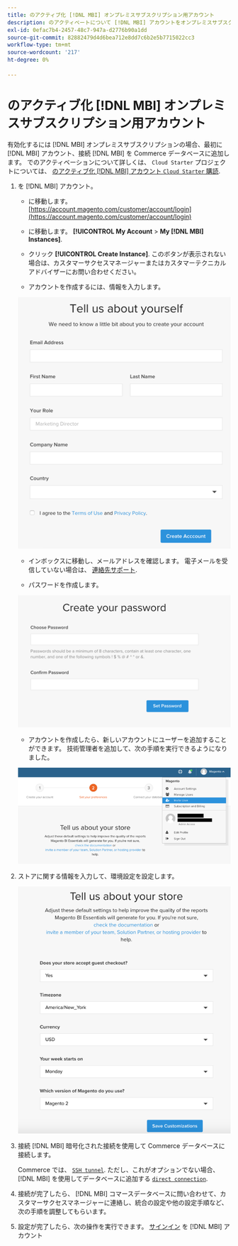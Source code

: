 ```yaml
---
title: のアクティブ化 [!DNL MBI] オンプレミスサブスクリプション用アカウント
description: のアクティベートについて [!DNL MBI] アカウントをオンプレミスサブスクリプション用に作成します。
exl-id: 0efac7b4-2457-48c7-947a-d2776b90a1dd
source-git-commit: 82882479d4d6bea712e8dd7c6b2e5b7715022cc3
workflow-type: tm+mt
source-wordcount: '217'
ht-degree: 0%

---
```


# のアクティブ化 [!DNL MBI] オンプレミスサブスクリプション用アカウント

有効化するには [!DNL MBI] オンプレミスサブスクリプションの場合、最初に [!DNL MBI] アカウント、接続 [!DNL MBI] を Commerce データベースに追加します。 でのアクティベーションについて詳しくは、 `Cloud Starter` プロジェクトについては、 [のアクティブ化 [!DNL MBI] アカウント `Cloud Starter` 購読](../getting-started/cloud-activation.md).

1. を [!DNL MBI] アカウント。

   - に移動します。 [https://account.magento.com/customer/account/login](https://account.magento.com/customer/account/login)

   - に移動します。 **[!UICONTROL My Account** > **My [!DNL MBI] Instances]**.

   - クリック **[!UICONTROL Create Instance]**. このボタンが表示されない場合は、カスタマーサクセスマネージャーまたはカスタマーテクニカルアドバイザーにお問い合わせください。

   - アカウントを作成するには、情報を入力します。

   ![](../assets/create-account-2.png)

   - インボックスに移動し、メールアドレスを確認します。 電子メールを受信していない場合は、 [連絡先サポート](../guide-overview.md).

   - パスワードを作成します。

   ![](../assets/create-account-4.png)

   - アカウントを作成したら、新しいアカウントにユーザーを追加することができます。 技術管理者を追加して、次の手順を実行できるようになりました。

   ![](../assets/create-account-5.png)

1. ストアに関する情報を入力して、環境設定を設定します。

   ![](../assets/create-account-6.png)

1. 接続 [!DNL MBI] 暗号化された接続を使用して Commerce データベースに接続します。

   Commerce では、 [`SSH tunnel`](../data-analyst/importing-data/integrations/mysql-via-ssh-tunnel.md). ただし、これがオプションでない場合、 [!DNL MBI] を使用してデータベースに追加する [`direct connection`](../data-analyst/importing-data/integrations/mysql-via-a-direct-connection.md).

1. 接続が完了したら、 [!DNL MBI] コマースデータベースに問い合わせて、カスタマーサクセスマネージャーに連絡し、統合の設定や他の設定手順など、次の手順を調整してもらいます。

1. 設定が完了したら、次の操作を実行できます。 [サインイン](../getting-started/sign-in.md) を [!DNL MBI] アカウント
